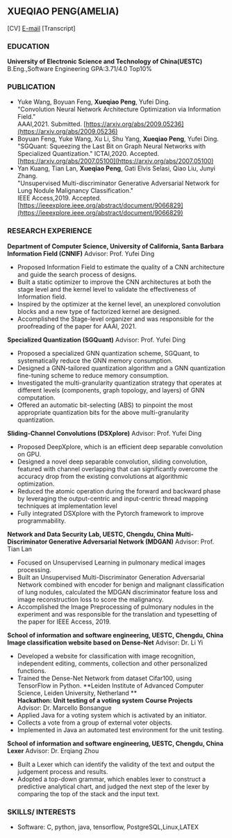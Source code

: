 ## XUEQIAO PENG(AMELIA)

[CV]  [E-mail](ameliapxq0131@gmail.com)
[Transcript]  

### EDUCATION
**University of Electronic Science and Technology of China(UESTC)**  
B.Eng.,Software Engineering                 GPA:3.71/4.0 Top10%  


### PUBLICATION  
- Yuke Wang, Boyuan Feng, **Xueqiao Peng**, Yufei Ding.<br> 
  "Convolution Neural Network Architecture Optimization via Information Field."<br>
  AAAI,2021. Submitted. [https://arxiv.org/abs/2009.05236](https://arxiv.org/abs/2009.05236)<br>
- Boyuan Feng, Yuke Wang, Xu Li, Shu Yang, **Xueqiao Peng**, Yufei Ding.<br> 
  "SGQuant: Squeezing the Last Bit on Graph Neural Networks with Specialized Quantization."
  ICTAI,2020. Accepted. [https://arxiv.org/abs/2007.05100](https://arxiv.org/abs/2007.05100)<br>
- Yan Kuang, Tian Lan, **Xueqiao Peng**, Gati Elvis Selasi, Qiao Liu, Junyi Zhang.<br> 
  "Unsupervised Multi-discriminator Generative Adversarial Network for Lung Nodule Malignancy Classification." <br>    IEEE Access,2019. Accepted. [https://ieeexplore.ieee.org/abstract/document/9066829](https://ieeexplore.ieee.org/abstract/document/9066829)

### RESEARCH EXPERIENCE

**Department of Computer Science, University of California, Santa Barbara**
**Information Field (CNNIF)**
Advisor: Prof. Yufei Ding
*	Proposed Information Field to estimate the quality of a CNN architecture and guide the search process of designs.
*	Built a static optimizer to improve the CNN architectures at both the stage level and the kernel level to validate the effectiveness of Information field.
* Inspired by the optimizer at the kernel level, an unexplored convolution blocks and a new type of factorized kernel are designed.
*	Accomplished the Stage-level organizer and was responsible for the proofreading of the paper for AAAI, 2021.

**Specialized Quantization (SGQuant)**
Advisor: Prof. Yufei Ding
*	Proposed a specialized GNN quantization scheme, SGQuant, to systematically reduce the GNN memory consumption.
*	Designed a GNN-tailored quantization algorithm and a GNN quantization fine-tuning scheme to reduce memory consumption.
*	Investigated the multi-granularity quantization strategy that operates at different levels (components, graph topology, and layers) of GNN computation.
*	Offered an automatic bit-selecting (ABS) to pinpoint the most appropriate quantization bits for the above multi-granularity quantization.

**Sliding-Channel Convolutions (DSXplore)**
Advisor: Prof. Yufei Ding
*	Proposed DeepXplore, which is an efficient deep separable convolution on GPU.
*	Designed a novel deep separable convolution, sliding convolution, featured with channel overlapping that can significantly overcome the accuracy drop from the existing convolutions at algorithmic optimization.
*	Reduced the atomic operation during the forward and backward phase by leveraging the output-centric and input-centric thread mapping techniques at implementation level
*	Fully integrated DSXplore with the Pytorch framework to improve programmability.


**Network and Data Security Lab, UESTC, Chengdu, China**
**Multi-Discriminator Generative Adversarial Network (MDGAN)**
Advisor: Prof. Tian Lan
*	Focused on Unsupervised Learning in pulmonary medical images processing.
*	Built an Unsupervised Multi-Discriminator Generation Adversarial Network combined with encoder for benign and malignant classification of lung nodules, calculated the MDGAN discriminator feature loss and image reconstruction loss to score the malignancy.
*	Accomplished the Image Preprocessing of pulmonary nodules in the experiment and was responsible for the translation and typesetting of the paper for IEEE Access, 2019.


**School of information and software engineering, UESTC, Chengdu, China**
**Image classification website based on Dense-Net**
Advisor: Dr. Li Yi
* Developed a website for classification with image recognition, independent editing, comments, collection and other personalized functions.
*	Trained the Dense-Net Network from dataset Cifar100, using TensorFlow in Python.
                                                                                                                 **Leiden Institute of Advanced Computer Science, Leiden University, Netherland **                          
**Hackathon: Unit testing of a voting system**
**Course Projects**  
Advisor: Dr. Marcello Bonsangue
* Applied Java for a voting system which is activated by an initiator.
*	Collects a vote from a group of external voter objects.
*	Implemented in Java an automated test environment for the unit testing.

**School of information and software engineering, UESTC, Chengdu, China**
**Lexer**
Advisor: Dr. Erqiang Zhou
* Built a Lexer which can identify the validity of the text and output the judgement process and results.
*	Adopted a top-down grammar, which enables lexer to construct a predictive analytical chart, and judged the next step of the lexer by comparing the top of the stack and the input text.

### SKILLS/ INTERESTS  
- Software: C, python, java, tensorflow, PostgreSQL,Linux,LATEX 
  

